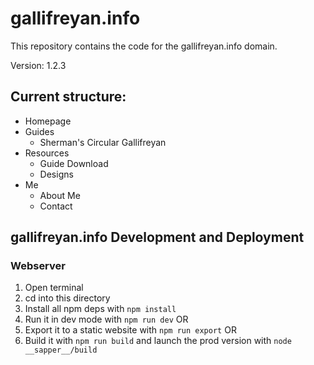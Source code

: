 # gallifreyan.info

This repository contains the code for the gallifreyan.info domain.

Version: 1.2.3

## Current structure:

- Homepage
- Guides
    - Sherman's Circular Gallifreyan
- Resources
    - Guide Download
    - Designs
- Me
    - About Me
    - Contact

## gallifreyan.info Development and Deployment

### Webserver

1. Open terminal
2. cd into this directory
3. Install all npm deps with `npm install`
4. Run it in dev mode with `npm run dev` OR
5. Export it to a static website with `npm run export` OR
6. Build it with `npm run build` and launch the prod version with `node __sapper__/build`